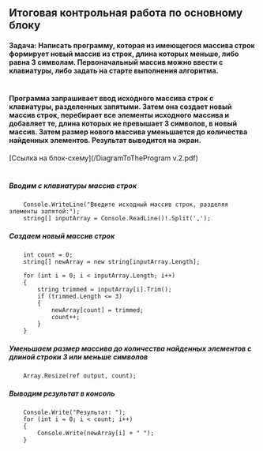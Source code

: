 ## Итоговая контрольная работа по основному блоку
#### Задача: Написать программу, которая из имеющегося массива строк формирует новый массив из строк, длина которых меньше, либо равна 3 символам. Первоначальный массив можно ввести с клавиатуры, либо задать на старте выполнения алгоритма. 
#
#### Программа запрашивает ввод исходного массива строк с клавиатуры, разделенных запятыми. Затем она создает новый массив строк, перебирает все элементы исходного массива и добавляет те, длина которых не превышает 3 символов, в новый массив. Затем размер нового массива уменьшается до количества найденных элементов. Результат выводится на экран.
[Ссылка на блок-схему](/DiagramToTheProgram v.2.pdf)
#

##### Вводим с клавиатуры массив строк
        Console.WriteLine("Введите исходный массив строк, разделяя элементы запятой:");
        string[] inputArray = Console.ReadLine()!.Split(',');

##### Создаем новый массив строк
        int count = 0;
        string[] newArray = new string[inputArray.Length];

        for (int i = 0; i < inputArray.Length; i++)
        {
            string trimmed = inputArray[i].Trim();
            if (trimmed.Length <= 3)
            {
                newArray[count] = trimmed;
                count++;
            }
        }

##### Уменьшаем размер массива до количества найденных элементов с длиной строки 3 или меньше символов
        Array.Resize(ref output, count);

##### Выводим результат в консоль
        Console.Write("Результат: ");
        for (int i = 0; i < count; i++)
        {
            Console.Write(newArray[i] + " ");
        }

#
